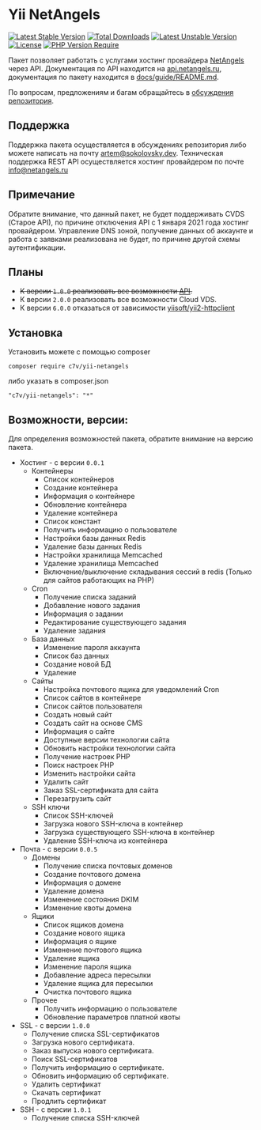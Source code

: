# Yii NetAngels

[![Latest Stable Version](http://poser.pugx.org/c7v/yii-netangels/v)](https://packagist.org/packages/c7v/yii-netangels) [![Total Downloads](http://poser.pugx.org/c7v/yii-netangels/downloads)](https://packagist.org/packages/c7v/yii-netangels) [![Latest Unstable Version](http://poser.pugx.org/c7v/yii-netangels/v/unstable)](https://packagist.org/packages/c7v/yii-netangels) [![License](http://poser.pugx.org/c7v/yii-netangels/license)](https://packagist.org/packages/c7v/yii-netangels) [![PHP Version Require](http://poser.pugx.org/c7v/yii-netangels/require/php)](https://packagist.org/packages/c7v/yii-netangels)

Пакет позволяет работать с услугами хостинг провайдера [NetAngels](https://netangels.ru/?p_ref=u73699) через API.
Документация по API находится на [api.netangels.ru](https://api.netangels.ru), документация по пакету находится
в [docs/guide/README.md](docs/guide/README.md).

По вопросам, предложениям и багам обращайтесь в [обсуждения репозитория](https://github.com/c7v/yii-netangels/discussions).

## Поддержка

Поддержка пакета осуществляется в обсуждениях репозитория либо можете написать на почту artem@sokolovsky.dev.
Техническая поддержка REST API осуществляется хостинг провайдером по почте info@netangels.ru

## Примечание

Обратите внимание, что данный пакет, не будет поддерживать CVDS (Старое API), по причине отключения API с 1 января 2021
года хостинг провайдером. Управление DNS зоной, получение данных об аккаунте и работа с заявками реализована не будет, 
по причине другой схемы аутентификации.

## Планы
* <s>К версии `1.0.0` реализовать все возможности [API](https://api.netangels.ru/).</s>
* К версии `2.0.0` реализовать все возможности Cloud VDS.
* К версии `6.0.0` отказаться от зависимости [yiisoft/yii2-httpclient](https://github.com/yiisoft/yii2-httpclient)

## Установка
Установить можете с помощью composer

```
composer require c7v/yii-netangels
```

либо указать в composer.json

```
"c7v/yii-netangels": "*"
```

## Возможности, версии:

Для определения возможностей пакета, обратите внимание на версию пакета.

* Хостинг - с версии `0.0.1`
    * Контейнеры
        * Список контейнеров
        * Создание контейнера
        * Информация о контейнере
        * Обновление контейнера
        * Удаление контейнера
        * Список констант
        * Получить информацию о пользователе
        * Настройки базы данных Redis
        * Удаление базы данных Redis
        * Настройки хранилища Memcached
        * Удаление хранилища Memcached
        * Включение/выключение складывания сессий в redis (Только для сайтов работающих на PHP)
    * Cron
        * Получение списка заданий
        * Добавление нового задания
        * Информация о задании
        * Редактирование существующего задания
        * Удаление задания
    * База данных
        * Изменение пароля аккаунта
        * Список баз данных
        * Создание новой БД
        * Удаление
    * Сайты
        * Настройка почтового ящика для уведомлений Cron
        * Список сайтов в контейнере
        * Список сайтов пользователя
        * Создать новый сайт
        * Создать сайт на основе CMS
        * Информация о сайте
        * Доступные версии технологии сайта
        * Обновить настройки технологии сайта
        * Получение настроек PHP
        * Поиск настроек PHP
        * Изменить настройки сайта
        * Удалить сайт
        * Заказ SSL-сертификата для сайта
        * Перезагрузить сайт
    * SSH ключи
        * Список SSH-ключей
        * Загрузка нового SSH-ключа в контейнер
        * Загрузка существующего SSH-ключа в контейнер
        * Удаление SSH-ключа из контейнера
* Почта - с версии `0.0.5`
    * Домены
        * Получение списка почтовых доменов
        * Создание почтового домена
        * Информация о домене
        * Удаление домена
        * Изменение состояния DKIM
        * Изменение квоты домена
    * Ящики
        * Список ящиков домена
        * Создание нового ящика
        * Информация о ящике
        * Изменение почтового ящика
        * Удаление ящика
        * Изменение пароля ящика
        * Добавление адреса пересылки
        * Удаление ящика для пересылки
        * Очистка почтового ящика
    * Прочее
        * Получить информацию о пользователе
        * Обновление параметров платной квоты
* SSL - с версии `1.0.0`
    * Получение списка SSL-сертификатов
    * Загрузка нового сертификата.
    * Заказ выпуска нового сертификата.
    * Поиск SSL-сертификатов
    * Получить информацию о сертификате.
    * Обновить информацию об сертификате.
    * Удалить сертификат
    * Скачать сертификат
    * Продлить сертификат
* SSH - с версии `1.0.1`
    * Получение списка SSH-ключей